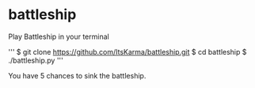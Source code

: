 # battleship
Play Battleship in your terminal

'''
$ git clone https://github.com/ItsKarma/battleship.git
$ cd battleship
$ ./battleship.py
'''

You have 5 chances to sink the battleship.
